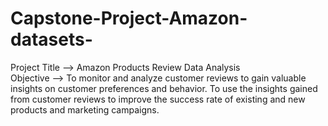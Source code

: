 # Capstone-Project-Amazon-datasets-

Project Title --> Amazon Products Review Data Analysis
</br>
<bib> Objective --></ibb>
To monitor and analyze customer reviews to gain valuable insights on customer preferences and behavior. To use the insights gained from customer reviews to improve the success rate of existing and new products and marketing campaigns. 

